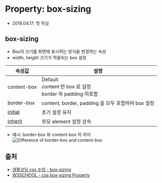 # Property: box-sizing

- 2019.04.17: 첫 작성

## box-sizing

- Box의 크기를 화면에 표시하는 방식을 변경하는 속성
- width, height 크기가 적용되는 box 설정

| 속성값                          | 설명                                                          |
| ------------------------------- | ------------------------------------------------------------- |
| content-box                     | Default<br>content 만 box 로 설정<br>border 와 padding 미포함 |
| border-box                      | content, border, padding 을 모두 포함하여 box 설정            |
| [initial](./Keyword_initial.md) | 초기 설정 유지                                                |
| [inherit](./Keyword_inherit.md) | 부모 element 설정 상속                                        |

- 예시: border-box 와 content-box 의 차이
  ![Difference of border-box and content-box](https://s3-ap-northeast-2.amazonaws.com/opentutorials-user-file/module/2367/4707.jpeg)

## 출처

- [생활코딩 css 수업 - box-sizing](https://opentutorials.org/course/2418/13405)
- [W3SCHOOL - css box-sizing Property](https://www.w3schools.com/cssref/css3_pr_box-sizing.asp)
